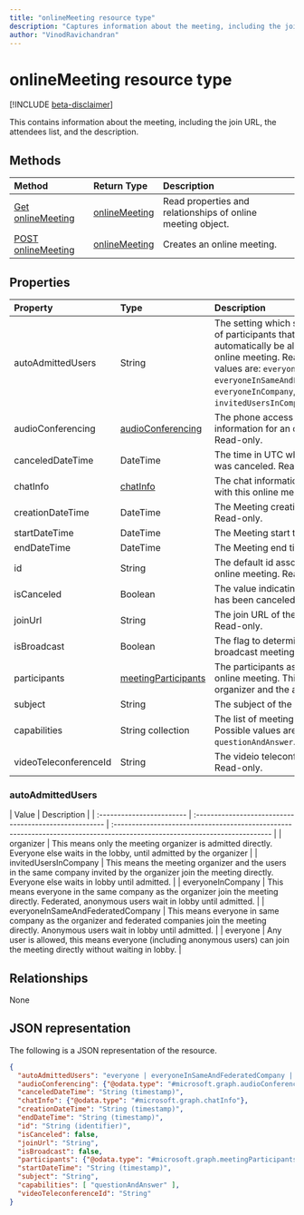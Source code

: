 ```yaml
---
title: "onlineMeeting resource type"
description: "Captures information about the meeting, including the join URL, the attendees list, and the description."
author: "VinodRavichandran"
---
```


# onlineMeeting resource type

[!INCLUDE [beta-disclaimer](../../includes/beta-disclaimer.md)]

This contains information about the meeting, including the join URL, the attendees list, and the description.

## Methods

| Method         | Return Type | Description |
|:---------------|:--------|:----------|
| [Get onlineMeeting](../api/onlinemeeting-get.md) | [onlineMeeting](onlinemeeting.md) | Read properties and relationships of online meeting object. |
| [POST onlineMeeting](../api/application-post-onlineMeetings.md) | [onlineMeeting](onlinemeeting.md) | Creates an online meeting. |

## Properties

| Property                  | Type                                                   | Description                                                                                                                |
| :------------------------ | :----------------------------------------------------- | :------------------------------------------------------------------------------------------------------------------------- |
| autoAdmittedUsers         | String                                                 | The setting which specifies the type of participants that will automatically be allowed into the online meeting. Read-only. Possible values are: `everyone`, `everyoneInSameAndFederatedCompany`, `everyoneInCompany`, `invitedUsersInCompany`, `organizer`|
| audioConferencing         | [audioConferencing](audioconferencing.md)              | The phone access (dial-in) information for an online meeting. Read-only. |
| canceledDateTime          | DateTime                                               | The time in UTC when the meeting was canceled. Read-only. |
| chatInfo                  | [chatInfo](chatinfo.md)                                | The chat information associated with this online meeting. |
| creationDateTime          | DateTime                                               | The Meeting creation time in UTC. Read-only. |
| startDateTime             | DateTime                                               | The Meeting start time in UTC. |
| endDateTime               | DateTime                                               | The Meeting end time in UTC. |
| id                        | String                                                 | The default id associated with the online meeting. Read-only. |
| isCanceled                | Boolean                                                | The value indicating if the meeting has been canceled. Read-only. |
| joinUrl                   | String                                                 | The join URL of the online meeting. Read-only.|
| isBroadcast               | Boolean                                                | The flag to determine whether it's a broadcast meeting. |
| participants              | [meetingParticipants](meetingparticipants.md)          | The participants associated with the online meeting.  This includes the organizer and the attendees. |
| subject                   | String                                                 | The subject of the online meeting. |
| capabilities              | String collection                                      | The list of meeting capabilities. Possible values are: `questionAndAnswer`. |
| videoTeleconferenceId     | String                                                 | The videio teleconferencing id. Read-only. |

### autoAdmittedUsers
| Value | Description  |
| :------------------------ | :----------------------------------------------------- | :------------------------------------------------------------------------------------------------------------------------- |
| organizer | This means only the meeting organizer is admitted directly.  Everyone else waits in the lobby, until admitted by the organizer  |
| invitedUsersInCompany | This means the meeting organizer and the users in the same company invited by the organizer join the meeting directly.  Everyone else waits in lobby until admitted.  |
| everyoneInCompany | This means everyone in the same company as the organizer join the meeting directly.  Federated, anonymous users wait in lobby until admitted.  |
| everyoneInSameAndFederatedCompany |  This means everyone in same company as the organizer and federated companies join the meeting directly.  Anonymous users wait in lobby until admitted.  |
| everyone | Any user is allowed, this means everyone (including anonymous users) can join the meeting directly without waiting in lobby.  |

## Relationships
None

## JSON representation

The following is a JSON representation of the resource.

<!-- {
  "blockType": "resource",
  "optionalProperties": [

  ],
  "@odata.type": "microsoft.graph.onlineMeeting"
}-->
```json
{
  "autoAdmittedUsers": "everyone | everyoneInSameAndFederatedCompany | everyoneInCompany | invitedUsersInCompany | organizer",
  "audioConferencing": {"@odata.type": "#microsoft.graph.audioConferencing"},
  "canceledDateTime": "String (timestamp)",
  "chatInfo": {"@odata.type": "#microsoft.graph.chatInfo"},
  "creationDateTime": "String (timestamp)",
  "endDateTime": "String (timestamp)",
  "id": "String (identifier)",
  "isCanceled": false,
  "joinUrl": "String",
  "isBroadcast": false,
  "participants": {"@odata.type": "#microsoft.graph.meetingParticipants"},
  "startDateTime": "String (timestamp)",
  "subject": "String",
  "capabilities": [ "questionAndAnswer" ],
  "videoTeleconferenceId": "String"
}
```

<!-- uuid: 8fcb5dbc-d5aa-4681-8e31-b001d5168d79
2015-10-25 14:57:30 UTC -->
<!-- {
  "type": "#page.annotation",
  "description": "onlineMeeting resource",
  "keywords": "",
  "section": "documentation",
  "tocPath": ""
}-->
